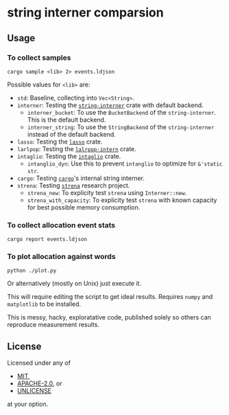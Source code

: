 # string interner comparsion

## Usage

### To collect samples

```
cargo sample <lib> 2> events.ldjson
```

Possible values for `<lib>` are:

- `std`: Baseline, collecting into `Vec<String>`.
- `interner`: Testing the [`string-interner`](https://crates.io/crates/string-interner) crate with default backend.
    - `interner_bucket`: To use the `BucketBackend` of the `string-interner`. This is the default backend.
    - `interner_string`: To use the `StringBackend` of the `string-interner` instead of the default backend.
- `lasso`: Testing the [`lasso`](https://crates.io/crates/lasso) crate.
- `larlpop`: Testing the [`lalrpop-intern`](https://crates.io/crates/lalrpop-intern) crate.
- `intaglio`: Testing the [`intaglio`](https://crates.io/crates/intaglio) crate.
    - `intanglio_dyn`: Use this to prevent `intanglio` to optimize for `&'static str`.
- `cargo`: Testing [`cargo`](https://crates.io/crates/cargo)'s internal string interner.
- `strena`: Testing [`strena`](https://github.com/CAD97/strena) research project.
    - `strena_new`: To explicity test `strena` using `Interner::new`.
    - `strena_with_capacity`: To explicity test `strena` with known capacity for best possible memory consumption.

### To collect allocation event stats

```
cargo report events.ldjson
```

### To plot allocation against words

```
python ./plot.py
```

Or alternatively (mostly on Unix) just execute it.

This will require editing the script to get ideal results.
Requires `numpy` and `matplotlib` to be installed.

This is messy, hacky, exploratative code, published solely so others can reproduce measurement results.

## License

Licensed under any of

- [MIT](http://opensource.org/licenses/MIT),
- [APACHE-2.0](http://www.apache.org/licenses/LICENSE-2.0), or
- [UNLICENSE](https://choosealicense.com/licenses/unlicense/)

at your option.
